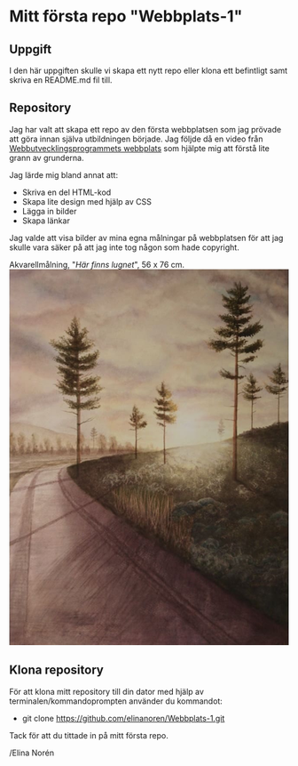 # Mitt första repo "Webbplats-1"

## Uppgift

I den här uppgiften skulle vi skapa ett nytt repo eller klona ett befintligt samt skriva en README.md fil till.

## Repository

Jag har valt att skapa ett repo av den första webbplatsen som jag prövade att göra innan själva utbildningen började. Jag följde då en video från [Webbutvecklingsprogrammets webbplats](https://webbutveckling.miun.se/)
som hjälpte mig att förstå lite grann av grunderna.

Jag lärde mig bland annat att:
* Skriva en del HTML-kod
* Skapa lite design med hjälp av CSS
* Lägga in bilder
* Skapa länkar

Jag valde att visa bilder av mina egna målningar på webbplatsen för att jag skulle vara säker på att jag inte tog någon som hade copyright.  

Akvarellmålning, "_Här finns lugnet_", 56 x 76 cm.
![Bild av tallar i solnedgång](images/Tallar.jpg)

## Klona repository
För att klona mitt repository till din dator med hjälp av terminalen/kommandoprompten använder du kommandot:
* git clone https://github.com/elinanoren/Webbplats-1.git

Tack för att du tittade in på mitt första repo.

/Elina Norén
